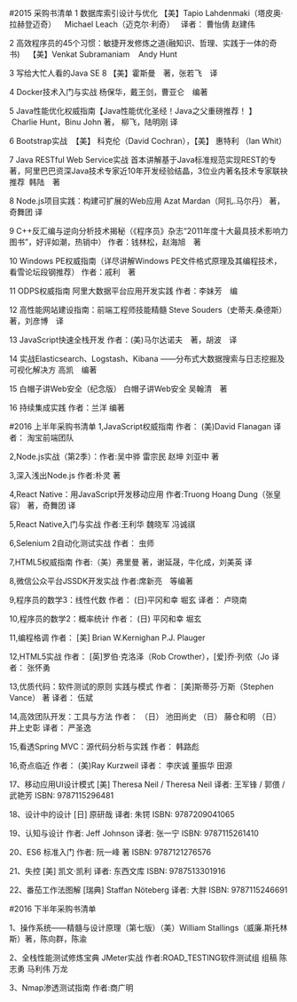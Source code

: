 #2015 采购书清单
1	数据库索引设计与优化	【美】Tapio Lahdenmaki（塔皮奥·拉赫登迈奇）    Michael Leach（迈克尔·利奇）   译者： 曹怡倩 赵建伟

2	高效程序员的45个习惯：敏捷开发修炼之道(融知识、哲理、实践于一体的奇书)   	【美】Venkat Subramaniam    Andy Hunt

3	写给大忙人看的Java SE 8	【美】霍斯曼　著，张若飞　译

4	Docker技术入门与实战	杨保华，戴王剑，曹亚仑　编著

5	Java性能优化权威指南【Java性能优化圣经！Java之父重磅推荐！ 】	 Charlie Hunt，Binu John 著， 柳飞，陆明刚 译

6	Bootstrap实战 	【美】 科克伦（David Cochran），【美】 惠特利 （Ian Whit）

7	Java RESTful Web Service实战	首本讲解基于Java标准规范实现REST的专著，阿里巴巴资深Java技术专家近10年开发经验结晶，3位业内著名技术专家联袂推荐  韩陆　著

8	Node.js项目实践：构建可扩展的Web应用	Azat Mardan（阿扎.马尔丹） 著，奇舞团 译

9	C++反汇编与逆向分析技术揭秘（《程序员》杂志“2011年度十大最具技术影响力图书”，好评如潮，热销中）	作者：钱林松，赵海旭　著

10	Windows PE权威指南（详尽讲解Windows PE文件格式原理及其编程技术，看雪论坛段钢推荐）	作者：戚利　著

11	ODPS权威指南 阿里大数据平台应用开发实践	作者：李妹芳　编

12	高性能网站建设指南：前端工程师技能精髓	Steve Souders（史蒂夫.桑德斯）　著，刘彦博　译

13	JavaScript快速全栈开发	作者：(美)马尔达诺夫　著，胡波　译

14	实战Elasticsearch、Logstash、Kibana ——分布式大数据搜索与日志挖掘及可视化解决方	高凯　编著

15	白帽子讲Web安全（纪念版） 白帽子讲Web安全	吴翰清　著

16	持续集成实践	作者：兰洋 编著

#2016 上半年采购书清单
1,JavaScript权威指南 作者： (美)David Flanagan    译者： 淘宝前端团队

2,Node.js实战（第2季）：作者:吴中骅 雷宗民 赵坤 刘亚中 著

3,深入浅出Node.js  作者:朴灵 著 

4,React Native：用JavaScript开发移动应用  作者:Truong Hoang Dung（张皇容） 著，奇舞团 译
  
5,React Native入门与实战  作者:王利华 魏晓军 冯诚祺

6,Selenium 2自动化测试实战  作者： 虫师  

7,HTML5权威指南 作者:（美）弗里曼 著，谢延晟，牛化成，刘美英 译

8,微信公众平台JSSDK开发实战  作者:席新亮　等编著

9,程序员的数学3：线性代数 作者： (日)平冈和幸 堀玄  译者： 卢晓南

10,程序员的数学2：概率统计 作者： (日) 平冈和幸    堀玄  

11,编程格调 作者： [美] Brian W.Kernighan    P.J. Plauger   

12,HTML5实战 作者： [英]罗伯·克洛泽（Rob Crowther），[爱]乔·列侬（Jo  译者： 张怀勇

13,优质代码：软件测试的原则 实践与模式 作者： [美]斯蒂芬·万斯（Stephen Vance） 著 译者： 伍斌

14,高效团队开发：工具与方法  作者： （日） 池田尚史    （日） 藤仓和明    （日） 井上史彰   译者： 严圣逸

15,看透Spring MVC：源代码分析与实践  作者： 韩路彪  
 
16,奇点临近  作者： (美)Ray Kurzweil   译者： 李庆诚 董振华 田源

17、移动应用UI设计模式 [美] Theresa Neil / Theresa Neil  译者: 王军锋 / 郭偎 / 武艳芳 ISBN: 9787115296481

18、设计中的设计 [日] 原研哉 译者: 朱锷 ISBN: 9787209041065

19、认知与设计  作者: Jeff Johnson  译者: 张一宁   ISBN: 9787115261410

20、ES6 标准入门 作者: 阮一峰 著  ISBN: 9787121276576

21、失控  [美] 凯文·凯利  译者: 东西文库  ISBN: 9787513301916

22、番茄工作法图解 [瑞典] Staffan Nöteberg  译者: 大胖  ISBN: 9787115246691

#2016 下半年采购书清单

1、操作系统——精髓与设计原理（第七版）（美）William Stallings（威廉.斯托林斯）著，陈向群，陈渝

2、全栈性能测试修炼宝典 JMeter实战 作者:ROAD_TESTING软件测试组 组稿 陈志勇 马利伟 万龙

3、Nmap渗透测试指南 作者:商广明　